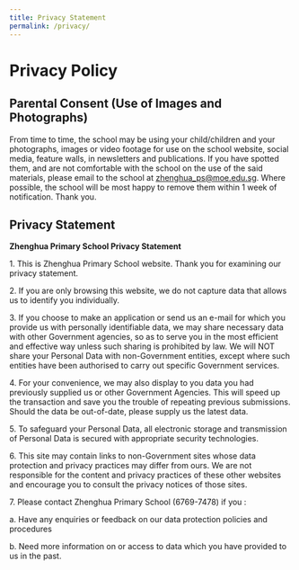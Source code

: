 ```yaml
---
title: Privacy Statement
permalink: /privacy/
---
```

Privacy Policy
==============

Parental Consent (Use of Images and Photographs)
------------------------------------------------

From time to time, the school may be using your child/children and your photographs, images or video footage for use on the school website, social media, feature walls, in newsletters and publications. If you have spotted them, and are not comfortable with the school on the use of the said materials, please email to the school at [zhenghua\_ps@moe.edu.sg](mailto:zhenghua_ps@moe.edu.sg). Where possible, the school will be most happy to remove them within 1 week of notification. Thank you.  

Privacy Statement
-----------------

**Zhenghua Primary School Privacy Statement**

  

1\. This is Zhenghua Primary School website. Thank you for examining our privacy statement.

  

2\. If you are only browsing this website, we do not capture data that allows us to identify you individually.

  

3\. If you choose to make an application or send us an e-mail for which you provide us with personally identifiable data, we may share necessary data with other Government agencies, so as to serve you in the most efficient and effective way unless such sharing is prohibited by law. We will NOT share your Personal Data with non-Government entities, except where such entities have been authorised to carry out specific Government services.

  

4\. For your convenience, we may also display to you data you had previously supplied us or other Government Agencies. This will speed up the transaction and save you the trouble of repeating previous submissions. Should the data be out-of-date, please supply us the latest data.

  

5\. To safeguard your Personal Data, all electronic storage and transmission of Personal Data is secured with appropriate security technologies.

  

6\. This site may contain links to non-Government sites whose data protection and privacy practices may differ from ours. We are not responsible for the content and privacy practices of these other websites and encourage you to consult the privacy notices of those sites.

  

7\. Please contact Zhenghua Primary School (6769-7478) if you :

a. Have any enquiries or feedback on our data protection policies and procedures

b. Need more information on or access to data which you have provided to us in the past.